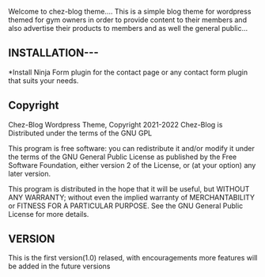 Welcome to chez-blog theme.... This is a simple blog theme for wordpress themed for gym owners in order to provide content to their members and also advertise their products to members and as well the general public...

## INSTALLATION---

*Install Ninja Form plugin for the contact page or any contact form plugin that suits your needs.

## Copyright

Chez-Blog Wordpress Theme, Copyright 2021-2022
Chez-Blog is Distributed under the terms of the GNU GPL

This program is free software: you can redistribute it and/or modify
it under the terms of the GNU General Public License as published by
the Free Software Foundation, either version 2 of the License, or
(at your option) any later version.

This program is distributed in the hope that it will be useful,
but WITHOUT ANY WARRANTY; without even the implied warranty of
MERCHANTABILITY or FITNESS FOR A PARTICULAR PURPOSE. See the
GNU General Public License for more details.



## VERSION

This is the first version(1.0) relased, with encouragements more features will be added in the future versions
